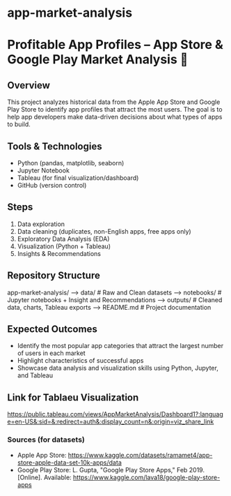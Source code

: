 # app-market-analysis

# Profitable App Profiles – App Store & Google Play Market Analysis 📱

## Overview
This project analyzes historical data from the Apple App Store and Google Play Store to identify app profiles that attract the most users.
The goal is to help app developers make data-driven decisions about what types of apps to build.

## Tools & Technologies
- Python (pandas, matplotlib, seaborn)
- Jupyter Notebook
- Tableau (for final visualization/dashboard)
- GitHub (version control)

## Steps
1. Data exploration
2. Data cleaning (duplicates, non-English apps, free apps only)
3. Exploratory Data Analysis (EDA)
4. Visualization (Python + Tableau)
5. Insights & Recommendations

## Repository Structure
app-market-analysis/
--> data/ # Raw and Clean datasets
--> notebooks/ # Jupyter notebooks + Insight and Recommendations
--> outputs/ # Cleaned data, charts, Tableau exports
--> README.md # Project documentation

## Expected Outcomes
- Identify the most popular app categories that attract the largest number of users in each market
- Highlight characteristics of successful apps
- Showcase data analysis and visualization skills using Python, Jupyter, and Tableau

## Link for Tablaeu Visualization
https://public.tableau.com/views/AppMarketAnalysis/Dashboard1?:language=en-US&:sid=&:redirect=auth&:display_count=n&:origin=viz_share_link

### Sources (for datasets)
- Apple App Store: https://www.kaggle.com/datasets/ramamet4/app-store-apple-data-set-10k-apps/data
- Google Play Store: L. Gupta, "Google Play Store Apps," Feb 2019. [Online]. Available: https://www.kaggle.com/lava18/google-play-store-apps




